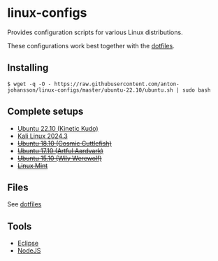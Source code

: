 # linux-configs

Provides configuration scripts for various Linux distributions.

These configurations work best together with the [dotfiles](https://github.com/anton-johansson/dotfiles).


## Installing

```shell
$ wget -q -O - https://raw.githubusercontent.com/anton-johansson/linux-configs/master/ubuntu-22.10/ubuntu.sh | sudo bash
```


## Complete setups

  * [Ubuntu 22.10 (Kinetic Kudo)](ubuntu-22.10/)
  * [Kali Linux 2024.3](kali-2024.3/)
  * ~~[Ubuntu 18.10 (Cosmic Cuttlefish)](ubuntu-18.10/)~~
  * ~~[Ubuntu 17.10 (Artful Aardvark)](ubuntu-17.10/)~~
  * ~~[Ubuntu 15.10 (Wily Werewolf)](ubuntu-15.10/)~~
  * ~~[Linux Mint](linux-mint/)~~


## Files

See [dotfiles](https://github.com/anton-johansson/dotfiles)


## Tools

  * [Eclipse](tools/eclipse/)
  * [NodeJS](tools/nodejs/)
